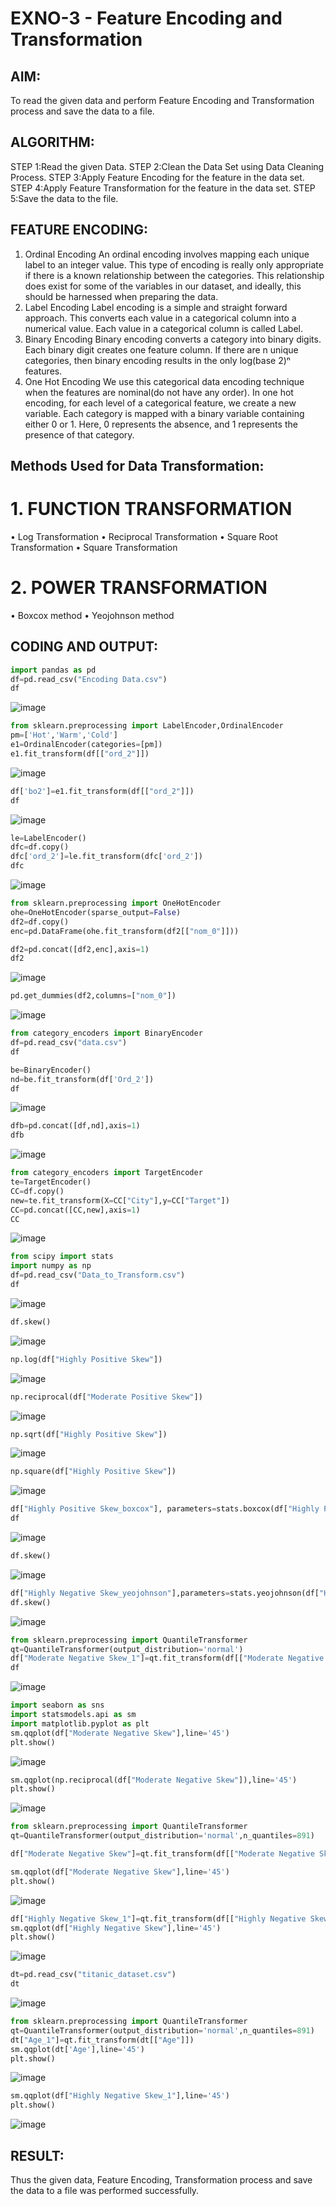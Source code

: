 # EXNO-3 - Feature Encoding and Transformation

## AIM:
To read the given data and perform Feature Encoding and Transformation process and save the data to a file.

## ALGORITHM:
STEP 1:Read the given Data.
STEP 2:Clean the Data Set using Data Cleaning Process.
STEP 3:Apply Feature Encoding for the feature in the data set.
STEP 4:Apply Feature Transformation for the feature in the data set.
STEP 5:Save the data to the file.

## FEATURE ENCODING:
1. Ordinal Encoding
An ordinal encoding involves mapping each unique label to an integer value. This type of encoding is really only appropriate if there is a known relationship between the categories. This relationship does exist for some of the variables in our dataset, and ideally, this should be harnessed when preparing the data.
2. Label Encoding
Label encoding is a simple and straight forward approach. This converts each value in a categorical column into a numerical value. Each value in a categorical column is called Label.
3. Binary Encoding
Binary encoding converts a category into binary digits. Each binary digit creates one feature column. If there are n unique categories, then binary encoding results in the only log(base 2)ⁿ features.
4. One Hot Encoding
We use this categorical data encoding technique when the features are nominal(do not have any order). In one hot encoding, for each level of a categorical feature, we create a new variable. Each category is mapped with a binary variable containing either 0 or 1. Here, 0 represents the absence, and 1 represents the presence of that category.

## Methods Used for Data Transformation: 
  # 1. FUNCTION TRANSFORMATION
• Log Transformation
• Reciprocal Transformation
• Square Root Transformation
• Square Transformation
  # 2. POWER TRANSFORMATION
• Boxcox method
• Yeojohnson method

## CODING AND OUTPUT:

```python
import pandas as pd
df=pd.read_csv("Encoding Data.csv")
df
```
![image](https://github.com/user-attachments/assets/ff8b04c7-5300-41e3-bdbe-942976c7535e)

```python
from sklearn.preprocessing import LabelEncoder,OrdinalEncoder
pm=['Hot','Warm','Cold']
e1=OrdinalEncoder(categories=[pm])
e1.fit_transform(df[["ord_2"]])
```
![image](https://github.com/user-attachments/assets/1b94dc48-3cb4-41e6-9549-2ac6922a8b9d)

```python
df['bo2']=e1.fit_transform(df[["ord_2"]])
df
```
![image](https://github.com/user-attachments/assets/5a3eb6f2-30c2-4c33-b488-33a04cd2b927)

```python
le=LabelEncoder()
dfc=df.copy()
dfc['ord_2']=le.fit_transform(dfc['ord_2'])
dfc
```
![image](https://github.com/user-attachments/assets/8b3f2128-16f2-456f-8417-b4af620db05c)

```python
from sklearn.preprocessing import OneHotEncoder
ohe=OneHotEncoder(sparse_output=False)
df2=df.copy()
enc=pd.DataFrame(ohe.fit_transform(df2[["nom_0"]]))
```

```python
df2=pd.concat([df2,enc],axis=1)
df2
```
![image](https://github.com/user-attachments/assets/2831721a-83e8-4c11-b474-681b81f1dab2)

```python
pd.get_dummies(df2,columns=["nom_0"])
```
![image](https://github.com/user-attachments/assets/75443d28-7237-41d3-aeb9-37acd15d362b)

```python
from category_encoders import BinaryEncoder
df=pd.read_csv("data.csv")
df
```

```python
be=BinaryEncoder()
nd=be.fit_transform(df['Ord_2'])
df
```
![image](https://github.com/user-attachments/assets/e64d1912-62b5-4d10-ae13-ec92e09d66fd)

```python
dfb=pd.concat([df,nd],axis=1)
dfb
```
![image](https://github.com/user-attachments/assets/92904e25-1092-4a26-b698-7e09bdf56a61)

```python
from category_encoders import TargetEncoder
te=TargetEncoder()
CC=df.copy()
new=te.fit_transform(X=CC["City"],y=CC["Target"])
CC=pd.concat([CC,new],axis=1)
CC
```
![image](https://github.com/user-attachments/assets/05890110-0a8a-43b7-ae84-63ef5789cbed)

```python
from scipy import stats
import numpy as np
df=pd.read_csv("Data_to_Transform.csv")
df
```
![image](https://github.com/user-attachments/assets/acd89ef9-2241-4440-a63d-729aa011eb3f)

```python
df.skew()
```
![image](https://github.com/user-attachments/assets/07595341-9095-491c-9179-b80139107db2)

```python
np.log(df["Highly Positive Skew"])
```
![image](https://github.com/user-attachments/assets/dd98af6f-843f-48bf-a55e-65b4a0fe3077)

```python
np.reciprocal(df["Moderate Positive Skew"])
```
![image](https://github.com/user-attachments/assets/b57a0124-5401-44f7-bbe3-d8c00ab6db6e)


```python
np.sqrt(df["Highly Positive Skew"])
```
![image](https://github.com/user-attachments/assets/41cf3184-4e0a-4d13-a665-4ed503133f3e)

```python
np.square(df["Highly Positive Skew"])
```
![image](https://github.com/user-attachments/assets/a937d30a-3b04-4dfb-af38-5e2f9a75b39c)

```python
df["Highly Positive Skew_boxcox"], parameters=stats.boxcox(df["Highly Positive Skew"])
df
```
![image](https://github.com/user-attachments/assets/a53df5e1-a00f-4d80-9dbc-374c47c4de66)

```python
df.skew()
```
![image](https://github.com/user-attachments/assets/d306ee12-f887-46d7-99f3-c31e314708b1)

```python
df["Highly Negative Skew_yeojohnson"],parameters=stats.yeojohnson(df["Highly Negative Skew"])
df.skew()
```
![image](https://github.com/user-attachments/assets/61a94e62-6a61-4964-97ad-e627a19ffcc9)

```python
from sklearn.preprocessing import QuantileTransformer
qt=QuantileTransformer(output_distribution='normal')
df["Moderate Negative Skew_1"]=qt.fit_transform(df[["Moderate Negative Skew"]])
df
```
![image](https://github.com/user-attachments/assets/2cc6afe1-be21-4b5d-97ff-9e8d59b3b2c4)

```python
import seaborn as sns
import statsmodels.api as sm
import matplotlib.pyplot as plt
sm.qqplot(df["Moderate Negative Skew"],line='45')
plt.show()
```
![image](https://github.com/user-attachments/assets/b147373e-8d3b-4e43-a76c-e04c2132a4ac)

```python
sm.qqplot(np.reciprocal(df["Moderate Negative Skew"]),line='45')
plt.show()
```
![image](https://github.com/user-attachments/assets/fe55b4f3-d9c9-4424-a662-51f9eb5792de)

```python
from sklearn.preprocessing import QuantileTransformer
qt=QuantileTransformer(output_distribution='normal',n_quantiles=891)

df["Moderate Negative Skew"]=qt.fit_transform(df[["Moderate Negative Skew"]])

sm.qqplot(df["Moderate Negative Skew"],line='45')
plt.show()
```
![image](https://github.com/user-attachments/assets/18fb6edc-7beb-495a-9da4-da519dc24e81)

```python
df["Highly Negative Skew_1"]=qt.fit_transform(df[["Highly Negative Skew"]])
sm.qqplot(df["Highly Negative Skew"],line='45')
plt.show()
```
![image](https://github.com/user-attachments/assets/58748b8d-09dc-45f1-a664-eb39f62c196d)

```python
dt=pd.read_csv("titanic_dataset.csv")
dt
```
![image](https://github.com/user-attachments/assets/b38de407-e41b-4c44-a2d4-292ab8c96e0e)

```python
from sklearn.preprocessing import QuantileTransformer
qt=QuantileTransformer(output_distribution='normal',n_quantiles=891)
dt["Age_1"]=qt.fit_transform(dt[["Age"]])
sm.qqplot(dt['Age'],line='45') 
plt.show()
```
![image](https://github.com/user-attachments/assets/17719962-20c0-4a97-a163-e7ed5231fcf7)

```python
sm.qqplot(df["Highly Negative Skew_1"],line='45')
plt.show()
```
![image](https://github.com/user-attachments/assets/a27dbeb2-725d-43e0-8935-37d1fd4861ff)





## RESULT:
Thus the given data, Feature Encoding, Transformation process and save the data to a file was performed successfully.

